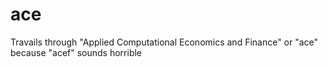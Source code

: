 ace
===

Travails through "Applied Computational Economics and Finance" or  "ace" because "acef" sounds horrible 
